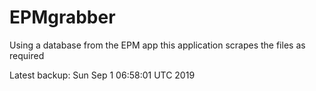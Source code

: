 # EPMgrabber
Using a database from the EPM app this application scrapes the files as required


Latest backup: Sun Sep 1 06:58:01 UTC 2019
